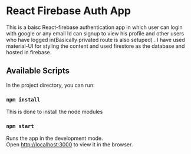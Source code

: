 #  React Firebase Auth App

This is a baisc React-firebase authentication app in which user can login with google or any email Id can signup to view his profile and other users who have logged in(Basically privated route is also setuped) . I have used material-UI for styling the content and used firestore as the database and hosted in firebase.

## Available Scripts

In the project directory, you can run:
### `npm install`

This is done to install the node modules

### `npm start`

Runs the app in the development mode.\
Open [http://localhost:3000](http://localhost:3000) to view it in the browser.


